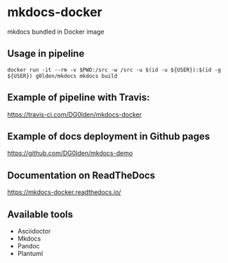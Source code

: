 # mkdocs-docker
mkdocs bundled in Docker image

## Usage in pipeline

`docker run -it --rm -v $PWD:/src -w /src -u $(id -u ${USER}):$(id -g ${USER}) g0lden/mkdocs mkdocs build`

## Example of pipeline with Travis:
https://travis-ci.com/DG0lden/mkdocs-docker

## Example of docs deployment in Github pages
https://github.com/DG0lden/mkdocs-demo

## Documentation on ReadTheDocs
https://mkdocs-docker.readthedocs.io/

## Available tools

* Asciidoctor
* Mkdocs
* Pandoc
* Plantuml
